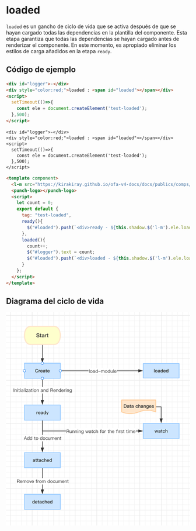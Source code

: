 # loaded

`loaded` es un gancho de ciclo de vida que se activa después de que se hayan cargado todas las dependencias en la plantilla del componente. Esta etapa garantiza que todas las dependencias se hayan cargado antes de renderizar el componente. En este momento, es apropiado eliminar los estilos de carga añadidos en la etapa `ready`.

## Código de ejemplo

```html
<div id="logger">-</div>
<div style="color:red;">loaded : <span id="loaded"></span></div>
<script>
  setTimeout(()=>{
    const ele = document.createElement('test-loaded');
  },500);
</script>
```

<comp-viewer comp-name="test-loaded">

```
<div id="logger">-</div>
<div style="color:red;">loaded : <span id="loaded"></span></div>
<script>
  setTimeout(()=>{
    const ele = document.createElement('test-loaded');
  },500);
</script>
```

```html
<template component>
  <l-m src="https://kirakiray.github.io/ofa-v4-docs/docs/publics/comps/punch-logo.html"></l-m>
  <punch-logo></punch-logo>
  <script>
    let count = 0;
    export default {
      tag: "test-loaded",
      ready(){
        $("#loaded").push(`<div>ready - ${this.shadow.$('l-m').ele.loaded}</div>`);
      },
      loaded(){
        count++;
        $("#logger").text = count;
        $("#loaded").push(`<div>loaded - ${this.shadow.$('l-m').ele.loaded}</div>`);
      }
    };
  </script>
</template>
```

</comp-viewer>

## Diagrama del ciclo de vida

<img src="../../../publics/life-cycle.png" width="512" />
